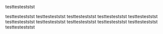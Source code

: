 testtesteststst

testtesteststst
testtesteststst
testtesteststst
testtesteststst
testtesteststst
testtesteststst
testtesteststst
testtesteststst
testtesteststst
testtesteststst
testtesteststst
